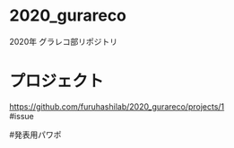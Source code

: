 # 2020_gurareco
2020年 グラレコ部リポジトリ
# プロジェクト  
https://github.com/furuhashilab/2020_gurareco/projects/1   
#issue   

#発表用パワポ


